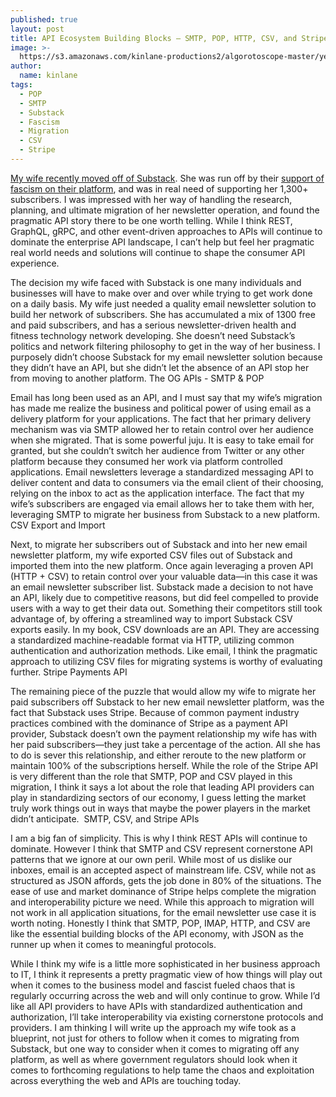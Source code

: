 ```yaml
---
published: true
layout: post
title: API Ecosystem Building Blocks – SMTP, POP, HTTP, CSV, and Stripe
image: >-
  https://s3.amazonaws.com/kinlane-productions2/algorotoscope-master/yellow-journalism-gargoyle-paris.jpg
author:
  name: kinlane
tags:
  - POP
  - SMTP
  - Substack
  - Fascism
  - Migration
  - CSV
  - Stripe
---
```

<a href="https://2ndbreakfast.audreywatters.com/leaving-substack-again/">My wife recently moved off of Substack</a>. She was run off by their <a href="https://substack.com/@hamish/note/c-45811343?utm_source=notes-share-action&r=bgg2">support of fascism on their platform</a>, and was in real need of supporting her 1,300+ subscribers. I was impressed with her way of handling the research, planning, and ultimate migration of her newsletter operation, and found the pragmatic API story there to be one worth telling. While I think REST, GraphQL, gRPC, and other event-driven approaches to APIs will continue to dominate the enterprise API landscape, I can’t help but feel her pragmatic real world needs and solutions will continue to shape the consumer API experience. 

The decision my wife faced with Substack is one many individuals and businesses will have to make over and over while trying to get work done on a daily basis. My wife just needed a quality email newsletter solution to build her network of subscribers. She has accumulated a mix of 1300 free and paid subscribers, and has a serious newsletter-driven health and fitness technology network developing. She doesn’t need Substack’s politics and network filtering philosophy to get in the way of her business. I purposely didn’t choose Substack for my email newsletter solution because they didn’t have an API, but she didn’t let the absence of an API stop her from moving to another platform.
The OG APIs - SMTP & POP

Email has long been used as an API, and I must say that my wife’s migration has made me realize the business and political power of using email as a delivery platform for your applications. The fact that her primary delivery mechanism was via SMTP allowed her to retain control over her audience when she migrated. That is some powerful juju. It is easy to take email for granted, but she couldn’t switch her audience from Twitter or any other platform because they consumed her work via platform controlled applications. Email newsletters leverage a standardized messaging API to deliver content and data to consumers via the email client of their choosing, relying on the inbox to act as the application interface. The fact that my wife’s subscribers are engaged via email allows her to take them with her, leveraging SMTP to migrate her business from Substack to a new platform.
CSV Export and Import

Next, to migrate her subscribers out of Substack and into her new email newsletter platform, my wife exported CSV files out of Substack and imported them into the new platform. Once again leveraging a proven API (HTTP + CSV) to retain control over your valuable data—in this case it was an email newsletter subscriber list. Substack made a decision to not have an API, likely due to competitive reasons, but did feel compelled to provide users with a way to get their data out. Something their competitors still took advantage of, by offering a streamlined way to import Substack CSV exports easily. In my book, CSV downloads are an API. They are accessing a standardized machine-readable format via HTTP, utilizing common authentication and authorization methods. Like email, I think the pragmatic approach to utilizing CSV files for migrating systems is worthy of evaluating further.
Stripe Payments API

The remaining piece of the puzzle that would allow my wife to migrate her paid subscribers off Substack to her new email newsletter platform, was the fact that Substack uses Stripe. Because of common payment industry practices combined with the dominance of Stripe as a payment API provider, Substack doesn’t own the payment relationship my wife has with her paid subscribers—they just take a percentage of the action. All she has to do is sever this relationship, and either reroute to the new platform or maintain 100% of the subscriptions herself. While the role of the Stripe API is very different than the role that SMTP, POP and CSV played in this migration, I think it says a lot about the role that leading API providers can play in standardizing sectors of our economy, I guess letting the market truly work things out in ways that maybe the power players in the market didn’t anticipate. 
SMTP, CSV, and Stripe APIs

I am a big fan of simplicity. This is why I think REST APIs will continue to dominate. However I think that SMTP and CSV represent cornerstone API patterns that we ignore at our own peril. While most of us dislike our inboxes, email is an accepted aspect of mainstream life. CSV, while not as structured as JSON affords, gets the job done in 80% of the situations. The ease of use and market dominance of Stripe helps complete the migration and interoperability picture we need. While this approach to migration will not work in all application situations, for the email newsletter use case it is worth noting. Honestly I think that SMTP, POP, IMAP, HTTP, and CSV are like the essential building blocks of the API economy, with JSON as the runner up when it comes to meaningful protocols.

While I think my wife is a little more sophisticated in her business approach to IT, I think it represents a pretty pragmatic view of how things will play out when it comes to the business model and fascist fueled chaos that is regularly occurring across the web and will only continue to grow. While I’d like all API providers to have APIs with standardized authentication and authorization, I’ll take interoperability via existing cornerstone protocols and providers. I am thinking I will write up the approach my wife took as a blueprint, not just for others to follow when it comes to migrating from Substack, but one way to consider when it comes to migrating off any platform, as well as where government regulators should look when it comes to forthcoming regulations to help tame the chaos and exploitation across everything the web and APIs are touching today.